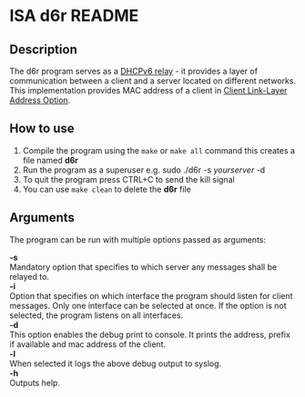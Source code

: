 # ISA d6r README

## Description

The d6r program serves as a [DHCPv6 relay](https://tools.ietf.org/html/rfc8415) - it provides a layer of communication between a client and a server located on different networks. This implementation provides MAC address of a client in [Client Link-Layer Address Option](https://tools.ietf.org/html/rfc6939). 

## How to use

1) Compile the program using the ``make`` or ``make all`` command this creates a file named __d6r__
2) Run the program as a superuser e.g. sudo ./d6r -s _yourserver_ -d
3) To quit the program press CTRL+C to send the kill signal
4) You can use ``make clean`` to delete the __d6r__ file

## Arguments

The program can be run with multiple options passed as arguments:  
  
__-s__  
Mandatory option that specifies to which server any messages shall be relayed to.  
__-i__  
Option that specifies on which interface the program should listen for client messages. Only one interface can be selected at once. If the option is not selected, the program listens on all interfaces.  
__-d__  
This option enables the debug print to console. It prints the address, prefix if available and mac address of the client.  
__-l__  
When selected it logs the above debug output to syslog.  
__-h__  
Outputs help.  